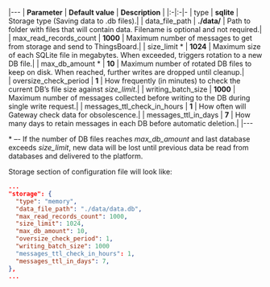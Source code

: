 |---
| **Parameter**               | **Default value**                            | **Description** |
|:-|:-|-
| type                        | **sqlite**                                   | Storage type (Saving data to .db files).|
| data_file_path              | **./data/**                                  | Path to folder with files that will contain data. Filename is optional and not required.|
| max_read_records_count      | **1000**                                     | Maximum number of messages to get from storage and send to ThingsBoard.|
| size_limit *                | **1024**                                     | Maximum size of each SQLite file in megabytes. When exceeded, triggers rotation to a new DB file.|
| max_db_amount *             | **10**                                       | Maximum number of rotated DB files to keep on disk. When reached, further writes are dropped until cleanup.|    
| oversize_check_period       | **1**                                        | How frequently (in minutes) to check the current DB’s file size against *size_limit*.|
| writing_batch_size          | **1000**                                     | Maximum number of messages collected before writing to the DB during single write request.|
| messages_ttl_check_in_hours | **1**                                        | How often will Gateway check data for obsolescence.|
| messages_ttl_in_days        | **7**                                        | How many days to retain messages in each DB before automatic deletion.|
|---


\* –- If the number of DB files reaches *max_db_amount* and last database exceeds *size_limit*, new data will be lost until previous data be read from databases and delivered to the platform.<br>


Storage section of configuration file will look like:

```json
...
"storage": {
  "type": "memory",
  "data_file_path": "./data/data.db", 
  "max_read_records_count": 1000,
  "size_limit": 1024,
  "max_db_amount": 10,
  "oversize_check_period": 1,
  "writing_batch_size": 1000      
  "messages_ttl_check_in_hours": 1,
  "messages_ttl_in_days": 7,
},
...
```
